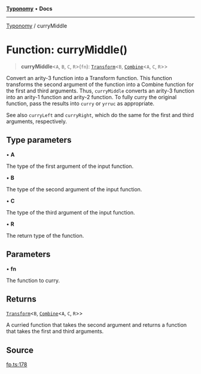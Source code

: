 [**Typonomy**](../README.md) • **Docs**

***

[Typonomy](../globals.md) / curryMiddle

# Function: curryMiddle()

> **curryMiddle**\<`A`, `B`, `C`, `R`\>(`fn`): [`Transform`](../type-aliases/Transform.md)\<`B`, [`Combine`](../type-aliases/Combine.md)\<`A`, `C`, `R`\>\>

Convert an arity-3 function into a Transform function.
This function transforms the second argument of the function
into a Combine function for the first and third arguments.
Thus, `curryMiddle` converts an arity-3 function into an arity-1 function and arity-2 function.
To fully curry the original function, pass the results into `curry` or `yrruc` as appropriate.

See also `curryLeft` and `curryRight`, which do the same for the first and third arguments, respectively.

## Type parameters

• **A**

The type of the first argument of the input function.

• **B**

The type of the second argument of the input function.

• **C**

The type of the third argument of the input function.

• **R**

The return type of the function.

## Parameters

• **fn**

The function to curry.

## Returns

[`Transform`](../type-aliases/Transform.md)\<`B`, [`Combine`](../type-aliases/Combine.md)\<`A`, `C`, `R`\>\>

A curried function that takes the second argument
 and returns a function that takes the first and third arguments.

## Source

[fp.ts:178](https://github.com/softcraft-development/typonomy/blob/1c47fc13034f4e53267c72ada03a418616dc092e/src/fp.ts#L178)
